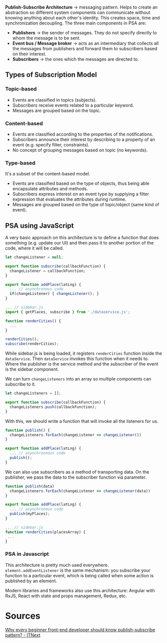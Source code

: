 __Publish-Subscribe Architecture__ → messaging pattern. Helps to create an abstraction so different system components can communicate without knowing anything about each other's identity. This creates space, time and synchronization decoupling. The three main components in PSA are:
- __Publishers__ → the sender of messages. They do not specify directly to whom the message is to be sent.
- __Event bus / Message broker__ → acts as an intermediary that collects all the messages from publishers and forward them to subscribers based on their interest.
- __Subscribers__ → the ones which the messages are directed to.

## Types of Subscription Model
### Topic-based
- Events are classified in topics (subjects).
- Subscribers receive events related to a particular keyword.
- Messages are grouped based on the topic.

### Content-based
- Events are classified according to the properties of the notifications.
- Subscribers announce their interest by describing to a property of an event (e.g. specify filter, constraints).
- No concept of grouping messages based on topic (no keywords).

### Type-based
It's a subset of the content-based model.
- Events are classified based on the type of objects, thus being able encapsulate attributes and methods.
- Subscribers express interest on an event type by supplying a filter expression that evaluates the attributes during runtime.
- Messages are grouped based on the type of topic/object (same kind of event).

## PSA using JavaScript
A very basic approach on this architecture is to define a function that does something (e.g. update our UI) and then pass it to another portion of the code, where it will be called.

```javascript
let changeListener = null;

export function subscribe(callbackFunction) {
  changeListener = callbackFunction;
}

export function addPlace(latLng) {
  ... // asynchronous code
  if(changeListener) { changeListener(); }
}

... // sidebar.js
import { getPlaces, subscribe } from './dataservice.js';

function renderCities() {
  ...
}

renderCities();
subscribe(renderCities);
```

While sidebar.js is being loaded, it registers `renderCities` function inside the `dataService`. Then `dataService` invokes this function when it needs to. Where the publisher is the service method and the subscriber of the event is the sidebar component.

We can turn `changeListeners` into an array so multiple components can subscribe to it.
```javascript
let changeListeners = [];

export function subscribe(callbackFunction) {
  changeListeners.push(callbackFunction);
}
```
With this, we should write a function that will invoke all the listeners for us.
```javascript
function publish() {
  changeListeners.forEach(changeListener => changeListener())
}

export function addPlace(latLng) {
  ... // asynchroonous code
  publish();
}
```

We can also use subscribers as a method of transporting data. On the publisher, we pass the data to the subscriber function via parameter.
```javascript
function publish(data)
  changeListeners.forEach(changeListener => changeListener(data))
}

export function addPlace(latLng) {
  ... // asynchronous code
  publish(myPlaces);
}

... // sidebar.js
function renderCities(placesArray) {
 ...
}
```

### PSA in Javascript
This architecture is pretty much used everywhere. `element.addEventListener` is the same mechanism: you subscribe your function to a particular event, which is being called when some action is published by an element.

Modern libraries and frameworks also use this architecture: Angular with RxJS, React with state and props management, Redux, etc.

# Sources
[Why every beginner front-end developer should know publish-subscribe pattern? - ITNext](https://itnext.io/why-every-beginner-front-end-developer-should-know-publish-subscribe-pattern-72a12cd68d44)